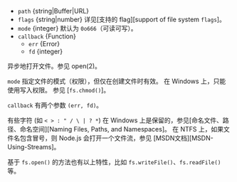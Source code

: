 <!-- YAML
added: v0.0.2
changes:
  - version: v9.9.0
    pr-url: https://github.com/nodejs/node/pull/18801
    description: The `as` and `as+` modes are supported now.
  - version: v7.6.0
    pr-url: https://github.com/nodejs/node/pull/10739
    description: The `path` parameter can be a WHATWG `URL` object using `file:`
                 protocol. Support is currently still *experimental*.
-->

* `path` {string|Buffer|URL}
* `flags` {string|number} 详见[支持的 flag][support of file system `flags`]。
* `mode` {integer} 默认为 `0o666`（可读可写）。
* `callback` {Function}
  * `err` {Error}
  * `fd` {integer}

异步地打开文件。参见 open(2)。

`mode` 指定文件的模式（权限），但仅在创建文件时有效。
在 Windows 上，只能使用写入权限。
参见 [`fs.chmod()`]。

`callback` 有两个参数 `(err, fd)`。

有些字符 (如 `< > : " / \ | ? *`) 在 Windows 上是保留的，参见[命名文件、路径、命名空间][Naming Files, Paths, and Namespaces]。 
在 NTFS 上，如果文件名包含冒号，则 Node.js 会打开一个文件流，参见 [MSDN文档][MSDN-Using-Streams]。

基于 `fs.open()` 的方法也有以上特性，比如 `fs.writeFile()`、`fs.readFile()` 等。

